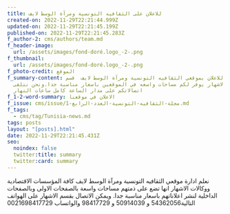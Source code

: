 ```yaml
---
title: للاعلان على الثقافيه التونسية ومرآة الوسط لايف
created-on: 2022-11-29T22:21:44.999Z
updated-on: 2022-11-29T22:21:45.199Z
published-on: 2022-11-29T22:21:45.283Z
f_author-2: cms/authors/team.md
f_header-image:
  url: /assets/images/fond-doré.logo_-2-.png
f_thumbnail:
  url: /assets/images/fond-doré.logo_-2-.png
f_photo-credit: الموقع
f_summary-content: للاعلان بموقعي الثقافيه التونسية ومرآة الوسط لايف  قسم
  الاشهار يوفر لكم مساحات واسعه في الموقعين باسعار مناسبة جدا.ونحن نتلقى
  اتصالاتكم على مدار الساعة كامل ساعات النهار
f_1-2-word-summary: الاعلان في موقعنا
f_issue: cms/issue/مجلة-الثقافيه-التونسية-العدد-الرابع-1.md
f_tags:
  - cms/tag/Tunisia-news.md
tags: posts
layout: "[posts].html"
date: 2022-11-29T22:21:45.431Z
seo:
  noindex: false
  twitter:title: summary
  twitter:card: summary
---
```

نعلم ادارة موقعي الثقافيه التونسية ومرآة الوسط لايف كافة المؤسسات الاقتصادية ووكالات الاشهار  انها تضع على ذمتهم مساحات واسعة بالصفحات الاولى وبالصفحات الداخلية لنشر اعلاناتهم  باسعار مناسبة جدا. ويمكن الاتصال بقسم الاشهار على الهواتف التالية54362056 و 50914039 و 98417729 والواتساب 0021698417729 